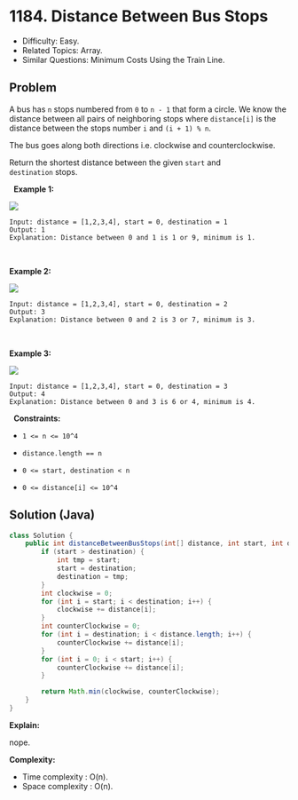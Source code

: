 # 1184. Distance Between Bus Stops

- Difficulty: Easy.
- Related Topics: Array.
- Similar Questions: Minimum Costs Using the Train Line.

## Problem

A bus has ```n``` stops numbered from ```0``` to ```n - 1``` that form a circle. We know the distance between all pairs of neighboring stops where ```distance[i]``` is the distance between the stops number ```i``` and ```(i + 1) % n```.

The bus goes along both directions i.e. clockwise and counterclockwise.

Return the shortest distance between the given ```start``` and ```destination``` stops.

 
**Example 1:**


![](https://assets.leetcode.com/uploads/2019/09/03/untitled-diagram-1.jpg)


```
Input: distance = [1,2,3,4], start = 0, destination = 1
Output: 1
Explanation: Distance between 0 and 1 is 1 or 9, minimum is 1.
```

 

**Example 2:**


![](https://assets.leetcode.com/uploads/2019/09/03/untitled-diagram-1-1.jpg)


```
Input: distance = [1,2,3,4], start = 0, destination = 2
Output: 3
Explanation: Distance between 0 and 2 is 3 or 7, minimum is 3.
```

 

**Example 3:**


![](https://assets.leetcode.com/uploads/2019/09/03/untitled-diagram-1-2.jpg)


```
Input: distance = [1,2,3,4], start = 0, destination = 3
Output: 4
Explanation: Distance between 0 and 3 is 6 or 4, minimum is 4.
```

 
**Constraints:**


	
- ```1 <= n <= 10^4```
	
- ```distance.length == n```
	
- ```0 <= start, destination < n```
	
- ```0 <= distance[i] <= 10^4```


## Solution (Java)

```java
class Solution {
    public int distanceBetweenBusStops(int[] distance, int start, int destination) {
        if (start > destination) {
            int tmp = start;
            start = destination;
            destination = tmp;
        }
        int clockwise = 0;
        for (int i = start; i < destination; i++) {
            clockwise += distance[i];
        }
        int counterClockwise = 0;
        for (int i = destination; i < distance.length; i++) {
            counterClockwise += distance[i];
        }
        for (int i = 0; i < start; i++) {
            counterClockwise += distance[i];
        }

        return Math.min(clockwise, counterClockwise);
    }
}
```

**Explain:**

nope.

**Complexity:**

* Time complexity : O(n).
* Space complexity : O(n).
